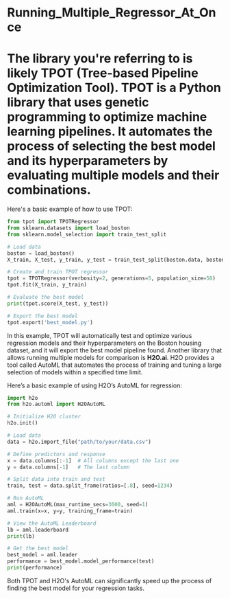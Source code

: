 # Running_Multiple_Regressor_At_Once
# The library you're referring to is likely **TPOT** (Tree-based Pipeline Optimization Tool). TPOT is a Python library that uses genetic programming to optimize machine learning pipelines. It automates the process of selecting the best model and its hyperparameters by evaluating multiple models and their combinations.

Here's a basic example of how to use TPOT:

```python
from tpot import TPOTRegressor
from sklearn.datasets import load_boston
from sklearn.model_selection import train_test_split

# Load data
boston = load_boston()
X_train, X_test, y_train, y_test = train_test_split(boston.data, boston.target, test_size=0.2, random_state=42)

# Create and train TPOT regressor
tpot = TPOTRegressor(verbosity=2, generations=5, population_size=50)
tpot.fit(X_train, y_train)

# Evaluate the best model
print(tpot.score(X_test, y_test))

# Export the best model
tpot.export('best_model.py')
```

In this example, TPOT will automatically test and optimize various regression models and their hyperparameters on the Boston housing dataset, and it will export the best model pipeline found.
Another library that allows running multiple models for comparison is **H2O.ai**. H2O provides a tool called AutoML that automates the process of training and tuning a large selection of models within a specified time limit.

Here’s a basic example of using H2O’s AutoML for regression:

```python
import h2o
from h2o.automl import H2OAutoML

# Initialize H2O cluster
h2o.init()

# Load data
data = h2o.import_file("path/to/your/data.csv")

# Define predictors and response
x = data.columns[:-1]  # All columns except the last one
y = data.columns[-1]   # The last column

# Split data into train and test
train, test = data.split_frame(ratios=[.8], seed=1234)

# Run AutoML
aml = H2OAutoML(max_runtime_secs=3600, seed=1)
aml.train(x=x, y=y, training_frame=train)

# View the AutoML Leaderboard
lb = aml.leaderboard
print(lb)

# Get the best model
best_model = aml.leader
performance = best_model.model_performance(test)
print(performance)
```

Both TPOT and H2O's AutoML can significantly speed up the process of finding the best model for your regression tasks.
